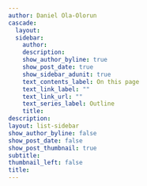 ```yaml
---
author: Daniel Ola-Olorun
cascade:
  layout: 
  sidebar:
    author: 
    description: 
    show_author_byline: true
    show_post_date: true
    show_sidebar_adunit: true
    text_contents_label: On this page
    text_link_label: ""
    text_link_url: ""
    text_series_label: Outline
    title: 
description: 
layout: list-sidebar
show_author_byline: false
show_post_date: false
show_post_thumbnail: true
subtitle: 
thumbnail_left: false
title: 
---
```

